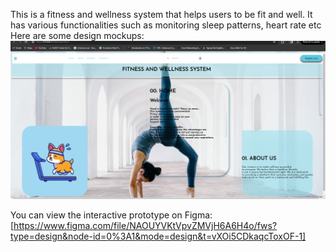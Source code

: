 This is a fitness and wellness system that helps users to be fit and well.
It has various functionalities such as monitoring sleep patterns, heart rate etc
Here are some design mockups:
![first view of the system!](https://github.com/jossyKyalo/fws/blob/master/firstPage.png)

You can view the interactive prototype on Figma: [https://www.figma.com/file/NAOUYVKtVpvZMVjH6A6H4o/fws?type=design&node-id=0%3A1&mode=design&t=vXOi5CDkaqcToxOF-1]
